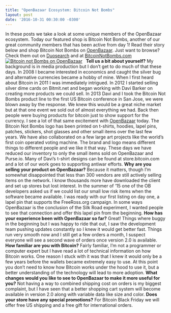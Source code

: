 ```yaml
---
title: "OpenBazaar Ecosystem: Bitcoin Not Bombs" 
layout: post
date: '2016-10-31 00:30:00 -0300'
---
```

        
In these posts we take a look at some unique members of the OpenBazaar ecosystem. Today our featured shop is Bitcoin Not Bombs, another of our great community members that has been active from day 1! Read their story below and shop Bitcoin Not Bombs on [OpenBazaar](ob://bd68aeb3e50a2a47676215ea604c737d1d762334). Just want to browse? Check them out on [Duosearch](https://duosear.ch/@bitcoinnotbombs) and at [BitcoinNotBombs.com](https://bitcoinnotbombs.com/)   [![Bitcoin not Bombs on OpenBazaar](https://blog.openbazaar.org/wp-content/uploads/2016/10/Screen-Shot-2016-10-31-at-1.18.21-PM-1024x730.png)](https://blog.openbazaar.org/wp-content/uploads/2016/10/Screen-Shot-2016-10-31-at-1.18.21-PM.png)   **Tell us a bit about yourself?** My background is in media production but I don’t get to do much of that these days. In 2008 I became interested in economics and caught the silver bug and alternative currencies became a hobby of mine. When I first heard about Bitcoin in 2011 I was immediately intrigued. In 2012 I started selling silver dime cards on Bitmit.net and began working with Davi Barker on creating more products we could sell. In 2013 Davi and I took the Bitcoin Not Bombs product line to the first US Bitcoin conference in San Jose, we were blown away by the response. We knew this would be a great niche market but at that one event we sold out of almost everything we had. Back then people were buying products for bitcoin just to show support for the currency. I see a lot of that same excitement with [OpenBazaar](http://openbazaar.org) today. The Bitcoin Not Bombs logo has been printed on t-shirts, hoodies, lapel pins, patches, stickers, shot glasses and other small items over the last few years. We have also collaborated on a few large art projects like the world’s first coin operated voting machine. The brand and logo means different things to different people and we like it that way. These days we have reduced our inventory to only the small items sold on OpenBazaar and Purse.io. Many of Davi’s t-shirt designs can be found at store.bitcoin.com and a lot of our work goes to supporting antiwar efforts. **Why are you selling your product on OpenBazaar?** Because it matters, though I’m somewhat disappointed that less than 300 vendors are still actively selling items on the network. I know thousands more have downloaded the client and set up stores but lost interest. In the summer of ‘15 one of the OB developers asked us if we could list our small low risk items when the software became available. I was ready with our first listing on day one, a lapel pin that supports the FreeRoss.org campaign. In some ways OpenBazaar is the conclusion of the Silk Road experiment, I wanted people to see that connection and offer this lapel pin from the beginning. **How has your experience been with OpenBazaar so far?** Great! Things where buggy in the beginning but I was happy to ride that out, I saw the development team pushing updates constantly so I knew it would get better fast. Things run very smooth now and I still get a few orders a month, I suspect everyone will see a second wave of orders once version 2.0 is available. **How familiar are you with Bitcoin?** Fairly familiar, I’m not a programmer or computer expert but I have read a lot of technical information on how Bitcoin works. One reason I stuck with it was that I knew it would only be a few years before the wallets became extremely easy to use. At this point you don’t need to know how Bitcoin works under the hood to use it, but a better understanding of the technology will lead to more adoption. **What changes would you like to see to OpenBazaar to make it more useful for you?** Not having a way to combined shipping cost on orders is my biggest complaint, but I have seen that a better shopping cart system will become available in version 2.0 along with variable data like size and color. **Does your store have any special promotions?** For Bitcoin Black Friday we will offer free US shipping and a free gift for international orders.